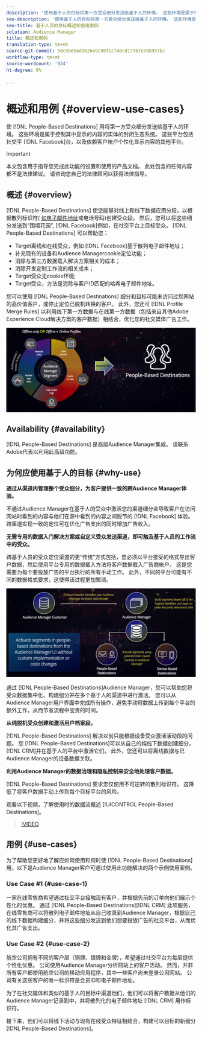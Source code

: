 ```yaml
---
description: '使用基于人的目标将第一方受众细分发送给基于人的环境。 这些环境是属于控制其中显示的内容的实体的封闭生态系统。 这些平台包括Facebook等社交平台，以及依赖客户帐户个性化显示内容的其他平台。 '
seo-description: '使用基于人的目标将第一方受众细分发送给基于人的环境。 这些环境是属于控制其中显示的内容的实体的封闭生态系统。 这些平台包括Facebook等社交平台，以及依赖客户帐户个性化显示内容的其他平台。  '
seo-title: 基于人员的目标概述和使用案例
solution: Audience Manager
title: 概述和用例
translation-type: tm+mt
source-git-commit: 50c5b654d962649c98f1c740cd17967e70b957bc
workflow-type: tm+mt
source-wordcount: '924'
ht-degree: 0%

---
```



# 概述和用例 {#overview-use-cases}

使 [!DNL People-Based Destinations] 用将第一方受众细分发送给基于人的环境。 这些环境是属于控制其中显示的内容的实体的封闭生态系统。 这些平台包括社交平 [!DNL Facebook]台，以及依赖客户帐户个性化显示内容的其他平台。

>[!IMPORTANT]
>本文包含用于指导您完成此功能的设置和使用的产品文档。 此处包含的任何内容都不是法律建议。 请咨询您自己的法律顾问以获得法律指导。

## 概述 {#overview}

[!DNL People-Based Destinations] 使您能够对线上和线下数据应用分段，以根据散列标识符( [如电子邮件地址](people-based-destinations-prerequisites.md#hashing-requirements)或电话号码)创建受众段。 然后，您可以将这些细分发送到“围墙花园”, [!DNL Facebook]例如，在社交平台上目标受众。 [!DNL People-Based Destinations] 可以帮助您：

* Target离线和在线受众，例如 [!DNL Facebook]基于散列电子邮件地址；
* 补充现有的设备和Audience Managercookie定位功能；
* 消除与第三方数据载入解决方案相关的成本；
* 消除开发定制工作流的相关成本；
* Target受众无cookie环境;
* Target受众，方法是消除与客户ID匹配的哈希电子邮件地址。

您可以使用 [!DNL People-Based Destinations] 细分和目标可能未访问过您网站的高价值客户，或停止定位已脱机转换的客户。 此外，您还可 [!DNL Profile Merge Rules] 以利用线下第一方数据与在线第一方数据（包括来自其他Adobe Experience Cloud解决方案的客户数据）相结合，优化您的社交媒体广告工作。

![pbd-overview](assets/pbd-overview.png)

## Availability {#availability}

[!DNL People-Based Destinations] 是高级Audience Manager集成。 请联系Adobe代表以利用此高级功能。

## 为何应使用基于人的目标 {#why-use}

**通过从渠道内管理整个受众细分，为客户提供一致的跨Audience Manager体验。**

不通过Audience Manager在基于人的受众中激活您的渠道细分会导致客户在访问网站时看到的内容与他们在源中看到的内容之间脱节的 [!DNL Facebook] 体验。 跨渠道实现一致的定位可在优化广告支出的同时增加广告收入。

**无需专用的数据入门解决方案或自定义受众发送渠道，即可触及基于人员的工作流中的受众。**

跨基于人员的受众定位渠道的更“传统”方式包括，您必须以平台接受的格式导出客户数据，然后使用平台专用的数据载入方法将客户数据载入广告商帐户。 这是您需要为每个要投放广告的平台执行的所有手动工作。 此外，不同的平台可能有不同的数据格式要求，这使得该过程更加繁琐。

![pbd-overview](assets/pbd-diagram.png)

通过 [!DNL People-Based Destinations]Audience Manager，您可以帮助您将受众数据集中化、构建细分并在多个基于人的渠道中进行激活。 您可以从Audience Manager用户界面中完成所有操作，避免手动将数据上传到每个平台的额外工作，从而节省流程中宝贵的时间。

**从纯脱机受众创建和激活用户档案段。**

[!DNL People-Based Destinations] 解决以前只能根据设备受众激活活动段的问题。 您 [!DNL People-Based Destinations]可以从自己的纯线下数据创建细分， [!DNL CRM]并在基于人的平台中激活它们。 此外，您还可以将离线数据与已Audience Manager的设备数据关联。

**利用Audience Manager的数据治理和隐私控制来安全地处理客户数据。**

[!DNL People-Based Destinations] 要求您仅使用不可逆转的散列标识符。 这降低了将客户数据手动上传到每个目标平台的风险。

观看以下视频，了解使用时的数据流概述 [!UICONTROL People-Based Destinations]。

>[!VIDEO](https://video.tv.adobe.com/v/28968/)

## 用例 {#use-cases}

为了帮助您更好地了解应如何使用和何时使 [!DNL People-Based Destinations]用，以下是Audience Manager客户可通过使用此功能解决的两个示例使用案例。

### Use Case #1 {#use-case-1}

一家在线零售商希望通过社交平台接触现有客户，并根据先前的订单向他们展示个性化的优惠。 通过 [!DNL People-Based Destinations][!DNL CRM] 此项服务，在线零售商可以将散列电子邮件地址从自己收录到Audience Manager，根据自己的线下数据构建细分，并将这些细分发送到他们想要投放广告的社交平台，从而优化其广告支出。

### Use Case #2 {#use-case-2}

航空公司拥有不同的客户层（铜牌、银牌和金牌），希望通过社交平台为每层提供个性化优惠。 公司使用Audience Manager分析网站上的客户活动。 然而，并非所有客户都使用航空公司的移动应用程序，其中一些客户尚未登录公司网站。 公司有关这些客户的唯一标识符是会员ID和电子邮件地址。

为了在社交媒体和类似的基于人的目标中渠道他们，他们可以将客户数据从他们的Audience Manager记录到中，并将散列化的电子邮件地址 [!DNL CRM] 用作标识符。

接下来，他们可以将线下活动与现有在线受众特征相结合，构建可以目标的新细分 [!DNL People-Based Destinations]。
